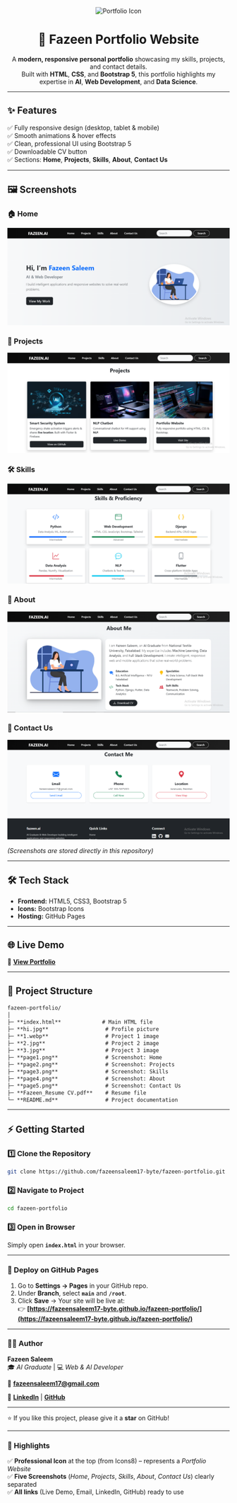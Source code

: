 <!-- Project Icon -->
<p align="center">
  <img src="https://img.icons8.com/external-flat-juicy-fish/344/external-portfolio-web-design-flat-flat-juicy-fish.png" alt="Portfolio Icon" width="120">
</p>

<h1 align="center">🚀 Fazeen Portfolio Website</h1>

<p align="center">
A <b>modern, responsive personal portfolio</b> showcasing my skills, projects, and contact details.<br>
Built with <b>HTML</b>, <b>CSS</b>, and <b>Bootstrap 5</b>, this portfolio highlights my expertise in <b>AI</b>, <b>Web Development</b>, and <b>Data Science</b>.
</p>

---

## ✨ Features
✅ Fully responsive design (desktop, tablet & mobile)  
✅ Smooth animations & hover effects  
✅ Clean, professional UI using Bootstrap 5  
✅ Downloadable CV button  
✅ Sections: **Home**, **Projects**, **Skills**, **About**, **Contact Us**

---

## 🖼️ Screenshots  

### 🏠 Home  
![Home](page1.png)  

### 💼 Projects  
![Projects](page2.png)  

### 🛠️ Skills  
![Skills](page3.png)  

### 👤 About  
![About](page4.png)  

### 📩 Contact Us  
![Contact](page5.png)  

*(Screenshots are stored directly in this repository)*

---

## 🛠️ Tech Stack
- **Frontend:** HTML5, CSS3, Bootstrap 5  
- **Icons:** Bootstrap Icons  
- **Hosting:** GitHub Pages  

---

## 🌐 Live Demo
🔗 **[View Portfolio](https://fazeensaleem17-byte.github.io/fazeen-portfolio/)**

---

## 📂 Project Structure
```text
fazeen-portfolio/
│
├─ **index.html**             # Main HTML file
├─ **hi.jpg**                  # Profile picture
├─ **1.webp**                  # Project 1 image
├─ **2.jpg**                   # Project 2 image
├─ **3.jpg**                   # Project 3 image
├─ **page1.png**               # Screenshot: Home
├─ **page2.png**               # Screenshot: Projects
├─ **page3.png**               # Screenshot: Skills
├─ **page4.png**               # Screenshot: About
├─ **page5.png**               # Screenshot: Contact Us
├─ **Fazeen_Resume CV.pdf**    # Resume file
└─ **README.md**               # Project documentation
```

---

## ⚡ Getting Started

### 1️⃣ Clone the Repository
```bash
git clone https://github.com/fazeensaleem17-byte/fazeen-portfolio.git
```
### 2️⃣ Navigate to Project
```bash
cd fazeen-portfolio
```

### 3️⃣ Open in Browser
Simply open **`index.html`** in your browser.

---

### 🚀 Deploy on GitHub Pages
1. Go to **Settings → Pages** in your GitHub repo.  
2. Under **Branch**, select **`main`** and **`/root`**.  
3. Click **Save** → Your site will be live at:  
   👉 **[https://fazeensaleem17-byte.github.io/fazeen-portfolio/](https://fazeensaleem17-byte.github.io/fazeen-portfolio/)**

---

### 👨‍💻 Author
**Fazeen Saleem**  
🎓 *AI Graduate* | 💻 *Web & AI Developer*  

📧 **[fazeensaleem17@gmail.com](mailto:fazeensaleem17@gmail.com)**  

🔗 **[LinkedIn](https://www.linkedin.com/in/fazeen-saleem-53b00922b/)** | **[GitHub](https://github.com/fazeensaleem17-byte)**

---

⭐ If you like this project, please give it a **star** on GitHub!

---

### 🔑 Highlights
✅ **Professional Icon** at the top (from Icons8) – represents a *Portfolio Website*  
✅ **Five Screenshots** (*Home*, *Projects*, *Skills*, *About*, *Contact Us*) clearly separated  
✅ **All links** (Live Demo, Email, LinkedIn, GitHub) ready to use
